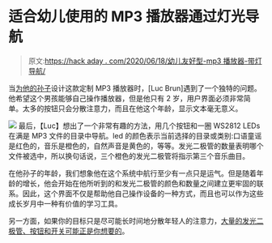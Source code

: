 # 适合幼儿使用的 MP3 播放器通过灯光导航

> 原文:[https://hack aday . com/2020/06/18/幼儿友好型-mp3 播放器-带灯导航/](https://hackaday.com/2020/06/18/toddler-friendly-mp3-player-navigates-with-light/)

当[为他的孙子](https://hackaday.io/project/171670-mp3flower)设计这款定制 MP3 播放器时，[Luc Brun]遇到了一个独特的问题。他希望这个男孩能够自己操作播放器，但是他只有 2 岁，用户界面必须非常简单。太多的按钮只会分散注意力，而且在他这个年龄，显示文本毫无意义。

[![](../Images/7964693d9a9abc6eb0efef36005425c4.png)](https://hackaday.com/wp-content/uploads/2020/06/kidmp3_detail.jpg) 最后，【Luc】想出了一个非常有趣的方法，用几个按钮和一圈 WS2812 LEDs 在满是 MP3 文件的目录中导航。led 的颜色表示当前选择的目录或类别:口语童谣是红色的，音乐是橙色的，自然声音是黄色的，等等。发光二极管的数量表明哪个文件被选中，所以换句话说，三个橙色的发光二极管将指示第三个音乐曲目。

在他孙子的年龄，我们想象他在这个系统中航行至少有一点只是运气。但是随着年龄的增长，他会开始在他所听到的和发光二极管的颜色和数量之间建立更牢固的联系。因此，这个界面不仅是帮助他自己操作设备的一种方式，而且也可以作为这些成长岁月中一种有价值的学习工具。

另一方面，如果你的目标只是尽可能长时间地分散年轻人的注意力，[大量的发光二极管、按钮和开关可能正是你想要的](https://hackaday.com/2019/12/16/busy-box-beats-babys-boredom/)。